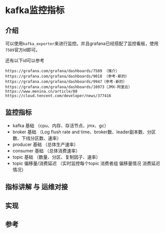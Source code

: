 # kafka监控指标

## 介绍

可以使用`kafka_exporter`来进行监控。并且grafana已经搭配了监控看板，使用`7589`官方id即可。

还有以下id可以参考

```
https://grafana.com/grafana/dashboards/7589 （推介）
https://grafana.com/grafana/dashboards/9018 （参考-新的）
https://grafana.com/grafana/dashboards/9947（参考-新的）
https://grafana.com/grafana/dashboards/10973（JMX-阿里云）
https://www.menina.cn/article/88
https://cloud.tencent.com/developer/news/377416
```

## 监控指标

- kafka 基础 （cpu、内存、存活节点、jmx、gc）
- broker 基础 （Log flush rate and time、broker数、leader副本数、分区数、下线分区数、速率）
- producer 基础 （总体生产速率）
- consumer 基础 （总体消费速率）
- topic 基础 （数量、分区、复制因子、速率）
- topic 偏移量/消费延迟 （实时监控每个topic 消费者组 偏移量情况 消费延迟情况）

## 指标讲解 与 运维对接

## 实现

## 参考





